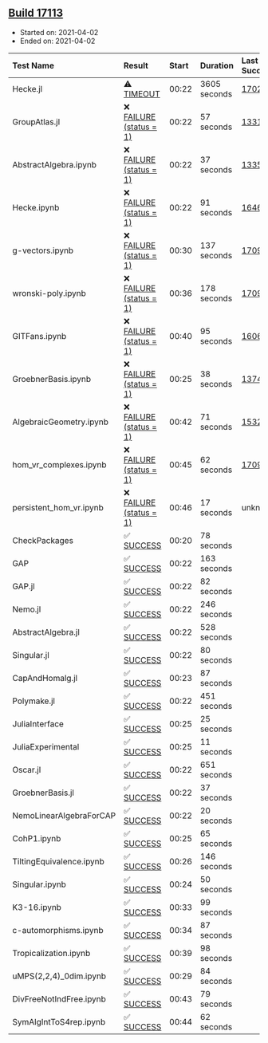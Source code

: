 ## [Build 17113](https://oscarci.mathematik.uni-kl.de/job/oscar/17113/)

* Started on: 2021-04-02
* Ended on: 2021-04-02

| Test Name    | Result | Start | Duration | Last Success | First Failure |
|:-------------|:-------|:------|:---------|:-------------|:--------------|
| Hecke.jl | ⚠ [TIMEOUT](https://oscarci.mathematik.uni-kl.de/job/oscar/17113/artifact/logs/build-17113/Hecke.jl.log) | 00:22 | 3605 seconds | [17022](https://oscarci.mathematik.uni-kl.de/job/oscar/17022/) | [17023](https://oscarci.mathematik.uni-kl.de/job/oscar/17023/) |
| GroupAtlas.jl | ❌ [FAILURE (status = 1)](https://oscarci.mathematik.uni-kl.de/job/oscar/17113/artifact/logs/build-17113/GroupAtlas.jl.log) | 00:22 | 57 seconds | [13311](https://oscarci.mathematik.uni-kl.de/job/oscar/13311/) | [13312](https://oscarci.mathematik.uni-kl.de/job/oscar/13312/) |
| AbstractAlgebra.ipynb | ❌ [FAILURE (status = 1)](https://oscarci.mathematik.uni-kl.de/job/oscar/17113/artifact/logs/build-17113/AbstractAlgebra.ipynb.log) | 00:22 | 37 seconds | [13355](https://oscarci.mathematik.uni-kl.de/job/oscar/13355/) | [13356](https://oscarci.mathematik.uni-kl.de/job/oscar/13356/) |
| Hecke.ipynb | ❌ [FAILURE (status = 1)](https://oscarci.mathematik.uni-kl.de/job/oscar/17113/artifact/logs/build-17113/Hecke.ipynb.log) | 00:22 | 91 seconds | [16463](https://oscarci.mathematik.uni-kl.de/job/oscar/16463/) | [16464](https://oscarci.mathematik.uni-kl.de/job/oscar/16464/) |
| g-vectors.ipynb | ❌ [FAILURE (status = 1)](https://oscarci.mathematik.uni-kl.de/job/oscar/17113/artifact/logs/build-17113/g-vectors.ipynb.log) | 00:30 | 137 seconds | [17099](https://oscarci.mathematik.uni-kl.de/job/oscar/17099/) | [17100](https://oscarci.mathematik.uni-kl.de/job/oscar/17100/) |
| wronski-poly.ipynb | ❌ [FAILURE (status = 1)](https://oscarci.mathematik.uni-kl.de/job/oscar/17113/artifact/logs/build-17113/wronski-poly.ipynb.log) | 00:36 | 178 seconds | [17098](https://oscarci.mathematik.uni-kl.de/job/oscar/17098/) | [17099](https://oscarci.mathematik.uni-kl.de/job/oscar/17099/) |
| GITFans.ipynb | ❌ [FAILURE (status = 1)](https://oscarci.mathematik.uni-kl.de/job/oscar/17113/artifact/logs/build-17113/GITFans.ipynb.log) | 00:40 | 95 seconds | [16068](https://oscarci.mathematik.uni-kl.de/job/oscar/16068/) | [16069](https://oscarci.mathematik.uni-kl.de/job/oscar/16069/) |
| GroebnerBasis.ipynb | ❌ [FAILURE (status = 1)](https://oscarci.mathematik.uni-kl.de/job/oscar/17113/artifact/logs/build-17113/GroebnerBasis.ipynb.log) | 00:25 | 38 seconds | [13748](https://oscarci.mathematik.uni-kl.de/job/oscar/13748/) | [13749](https://oscarci.mathematik.uni-kl.de/job/oscar/13749/) |
| AlgebraicGeometry.ipynb | ❌ [FAILURE (status = 1)](https://oscarci.mathematik.uni-kl.de/job/oscar/17113/artifact/logs/build-17113/AlgebraicGeometry.ipynb.log) | 00:42 | 71 seconds | [15322](https://oscarci.mathematik.uni-kl.de/job/oscar/15322/) | [15323](https://oscarci.mathematik.uni-kl.de/job/oscar/15323/) |
| hom_vr_complexes.ipynb | ❌ [FAILURE (status = 1)](https://oscarci.mathematik.uni-kl.de/job/oscar/17113/artifact/logs/build-17113/hom_vr_complexes.ipynb.log) | 00:45 | 62 seconds | [17099](https://oscarci.mathematik.uni-kl.de/job/oscar/17099/) | [17100](https://oscarci.mathematik.uni-kl.de/job/oscar/17100/) |
| persistent_hom_vr.ipynb | ❌ [FAILURE (status = 1)](https://oscarci.mathematik.uni-kl.de/job/oscar/17113/artifact/logs/build-17113/persistent_hom_vr.ipynb.log) | 00:46 | 17 seconds | unknown | unknown |
| CheckPackages | ✅ [SUCCESS](https://oscarci.mathematik.uni-kl.de/job/oscar/17113/artifact/logs/build-17113/CheckPackages.log) | 00:20 | 78 seconds |  |  |
| GAP | ✅ [SUCCESS](https://oscarci.mathematik.uni-kl.de/job/oscar/17113/artifact/logs/build-17113/GAP.log) | 00:22 | 163 seconds |  |  |
| GAP.jl | ✅ [SUCCESS](https://oscarci.mathematik.uni-kl.de/job/oscar/17113/artifact/logs/build-17113/GAP.jl.log) | 00:22 | 82 seconds |  |  |
| Nemo.jl | ✅ [SUCCESS](https://oscarci.mathematik.uni-kl.de/job/oscar/17113/artifact/logs/build-17113/Nemo.jl.log) | 00:22 | 246 seconds |  |  |
| AbstractAlgebra.jl | ✅ [SUCCESS](https://oscarci.mathematik.uni-kl.de/job/oscar/17113/artifact/logs/build-17113/AbstractAlgebra.jl.log) | 00:22 | 528 seconds |  |  |
| Singular.jl | ✅ [SUCCESS](https://oscarci.mathematik.uni-kl.de/job/oscar/17113/artifact/logs/build-17113/Singular.jl.log) | 00:22 | 80 seconds |  |  |
| CapAndHomalg.jl | ✅ [SUCCESS](https://oscarci.mathematik.uni-kl.de/job/oscar/17113/artifact/logs/build-17113/CapAndHomalg.jl.log) | 00:23 | 87 seconds |  |  |
| Polymake.jl | ✅ [SUCCESS](https://oscarci.mathematik.uni-kl.de/job/oscar/17113/artifact/logs/build-17113/Polymake.jl.log) | 00:22 | 451 seconds |  |  |
| JuliaInterface | ✅ [SUCCESS](https://oscarci.mathematik.uni-kl.de/job/oscar/17113/artifact/logs/build-17113/JuliaInterface.log) | 00:25 | 25 seconds |  |  |
| JuliaExperimental | ✅ [SUCCESS](https://oscarci.mathematik.uni-kl.de/job/oscar/17113/artifact/logs/build-17113/JuliaExperimental.log) | 00:25 | 11 seconds |  |  |
| Oscar.jl | ✅ [SUCCESS](https://oscarci.mathematik.uni-kl.de/job/oscar/17113/artifact/logs/build-17113/Oscar.jl.log) | 00:22 | 651 seconds |  |  |
| GroebnerBasis.jl | ✅ [SUCCESS](https://oscarci.mathematik.uni-kl.de/job/oscar/17113/artifact/logs/build-17113/GroebnerBasis.jl.log) | 00:22 | 37 seconds |  |  |
| NemoLinearAlgebraForCAP | ✅ [SUCCESS](https://oscarci.mathematik.uni-kl.de/job/oscar/17113/artifact/logs/build-17113/NemoLinearAlgebraForCAP.log) | 00:22 | 20 seconds |  |  |
| CohP1.ipynb | ✅ [SUCCESS](https://oscarci.mathematik.uni-kl.de/job/oscar/17113/artifact/logs/build-17113/CohP1.ipynb.log) | 00:25 | 65 seconds |  |  |
| TiltingEquivalence.ipynb | ✅ [SUCCESS](https://oscarci.mathematik.uni-kl.de/job/oscar/17113/artifact/logs/build-17113/TiltingEquivalence.ipynb.log) | 00:26 | 146 seconds |  |  |
| Singular.ipynb | ✅ [SUCCESS](https://oscarci.mathematik.uni-kl.de/job/oscar/17113/artifact/logs/build-17113/Singular.ipynb.log) | 00:24 | 50 seconds |  |  |
| K3-16.ipynb | ✅ [SUCCESS](https://oscarci.mathematik.uni-kl.de/job/oscar/17113/artifact/logs/build-17113/K3-16.ipynb.log) | 00:33 | 99 seconds |  |  |
| c-automorphisms.ipynb | ✅ [SUCCESS](https://oscarci.mathematik.uni-kl.de/job/oscar/17113/artifact/logs/build-17113/c-automorphisms.ipynb.log) | 00:34 | 87 seconds |  |  |
| Tropicalization.ipynb | ✅ [SUCCESS](https://oscarci.mathematik.uni-kl.de/job/oscar/17113/artifact/logs/build-17113/Tropicalization.ipynb.log) | 00:39 | 98 seconds |  |  |
| uMPS(2,2,4)_0dim.ipynb | ✅ [SUCCESS](https://oscarci.mathematik.uni-kl.de/job/oscar/17113/artifact/logs/build-17113/uMPS-2-2-4-_0dim.ipynb.log) | 00:29 | 84 seconds |  |  |
| DivFreeNotIndFree.ipynb | ✅ [SUCCESS](https://oscarci.mathematik.uni-kl.de/job/oscar/17113/artifact/logs/build-17113/DivFreeNotIndFree.ipynb.log) | 00:43 | 79 seconds |  |  |
| SymAlgIntToS4rep.ipynb | ✅ [SUCCESS](https://oscarci.mathematik.uni-kl.de/job/oscar/17113/artifact/logs/build-17113/SymAlgIntToS4rep.ipynb.log) | 00:44 | 62 seconds |  |  |
